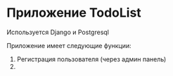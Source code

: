 Приложение TodoList
=====
Используется Django и Postgresql

Приложение имеет следующие функции:
1. Регистрация пользователя (через админ панель)
2. 
